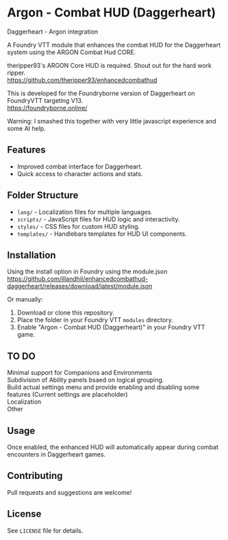 # Argon - Combat HUD (Daggerheart)
Daggerheart - Argon integration

A Foundry VTT module that enhances the combat HUD for the Daggerheart system using the ARGON Combat Hud CORE.

theripper93's ARGON Core HUD is required. Shout out for the hard work ripper.  
https://github.com/theripper93/enhancedcombathud  

This is developed for the Foundryborne version of Daggerheart on FoundryVTT targeting V13.  
https://foundryborne.online/

Warning: I smashed this together with very little javascript experience and some AI help.

## Features

- Improved combat interface for Daggerheart.
- Quick access to character actions and stats.

## Folder Structure

- `lang/` - Localization files for multiple languages.
- `scripts/` - JavaScript files for HUD logic and interactivity.
- `styles/` - CSS files for custom HUD styling.
- `templates/` - Handlebars templates for HUD UI components.

## Installation

Using the install option in Foundry using the module.json  
https://github.com/illandhil/enhancedcombathud-daggerheart/releases/download/latest/module.json  

Or manually:
1. Download or clone this repository.
2. Place the folder in your Foundry VTT `modules` directory.
3. Enable "Argon - Combat HUD (Daggerheart)" in your Foundry VTT game.

## TO DO
Minimal support for Companions and Environments  
Subdivision of Ability panels bsaed on logical grouping.  
Build actual settings menu and provide enabling and disabling some features (Current settings are placeholder)  
Localization  
Other  

## Usage

Once enabled, the enhanced HUD will automatically appear during combat encounters in Daggerheart games.

## Contributing

Pull requests and suggestions are welcome!

## License

See `LICENSE` file for details.
